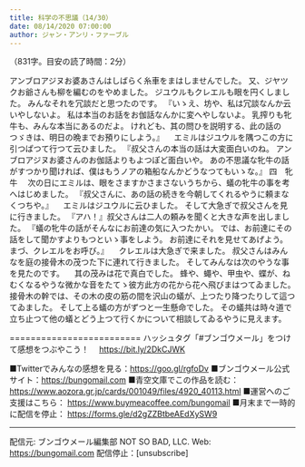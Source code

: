 ```yaml
---
title: 科学の不思議（14/30）
date: 08/14/2020 07:00:00
author: ジャン・アンリ・ファーブル
---
```


（831字。目安の読了時間：2分）

アンブロアジヌお婆あさんはしばらく糸車をまはしませんでした。
又、ジヤツクお爺さんも柳を編むのをやめました。
ジユウルもクレエルも眼を円くしました。
みんなそれを冗談だと思つたのです。
『いゝえ、坊や、私は冗談なんか云いやしないよ。
私は本当のお話をお伽話なんかに変へやしないよ。
乳搾りも牝牛も、みんな本当にあるのだよ。
けれども、其の問ひを説明する、此の話のつゞきは、明日の晩までお預りにしよう。』
　エミルはジユウルを隅つこの方に引つぱつて行つて云ひました。
『叔父さんの本当の話は大変面白いのね。
アンブロアジヌお婆さんのお伽話よりもよつぽど面白いや。
あの不思議な牝牛の話がすつかり聞ければ、僕はもうノアの箱船なんかどうなつてもいゝな。』
四　牝牛
　次の日にエミルは、眼をさますかさまさないうちから、蟻の牝牛の事を考へはじめました。
『叔父さんに、あの話の続きを今朝してくれるやうに頼まなくつちや。』
　エミルはジユウルに云ひました。
そして大急ぎで叔父さんを見に行きました。
『アハ！』叔父さんは二人の頼みを聞くと大きな声を出しました。
『蟻の牝牛の話がそんなにお前達の気に入つたかい。
では、お前達にその話をして聞かすよりもつといゝ事をしよう。
お前達にそれを見せてあげよう。
まづ、クレエルをお呼び。』
　クレエルは大急ぎで来ました。
叔父さんはみんなを庭の接骨木の茂つた下に連れて行きました。
そしてみんなは次のやうな事を見たのです。
　其の茂みは花で真白でした。
蜂や、蠅や、甲虫や、蝶が、ねむくなるやうな微かな音をたてゝ彼方此方の花から花へ飛びまはつてゐました。
接骨木の幹では、その木の皮の筋の間を沢山の蟻が、上つたり降つたりして這つてゐました。
そして上る蟻の方がずつと一生懸命でした。
その蟻共は時々道で立ち止つて他の蟻とどう上つて行くかについて相談してゐるやうに見えます。

=========================
ハッシュタグ「#ブンゴウメール」をつけて感想をつぶやこう！　
https://bit.ly/2DkCJWK

■Twitterでみんなの感想を見る：https://goo.gl/rgfoDv
■ブンゴウメール公式サイト：https://bungomail.com
■青空文庫でこの作品を読む：https://www.aozora.gr.jp/cards/001049/files/4920_40113.html
■運営へのご支援はこちら： https://www.buymeacoffee.com/bungomail
■月末まで一時的に配信を停止： https://forms.gle/d2gZZBtbeAEdXySW9

-------
配信元: ブンゴウメール編集部
NOT SO BAD, LLC.
Web: https://bungomail.com
配信停止：[unsubscribe]

